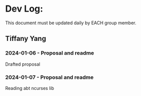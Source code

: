 # Dev Log:

This document must be updated daily by EACH group member.

## Tiffany Yang

### 2024-01-06 - Proposal and readme
Drafted proposal

### 2024-01-07 - Proposal and readme
Reading abt ncurses lib
